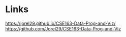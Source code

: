# Links
https://jorel29.github.io/CSE163-Data-Prog-and-Viz/
https://github.com/Jorel29/CSE163-Data-Prog-and-Viz